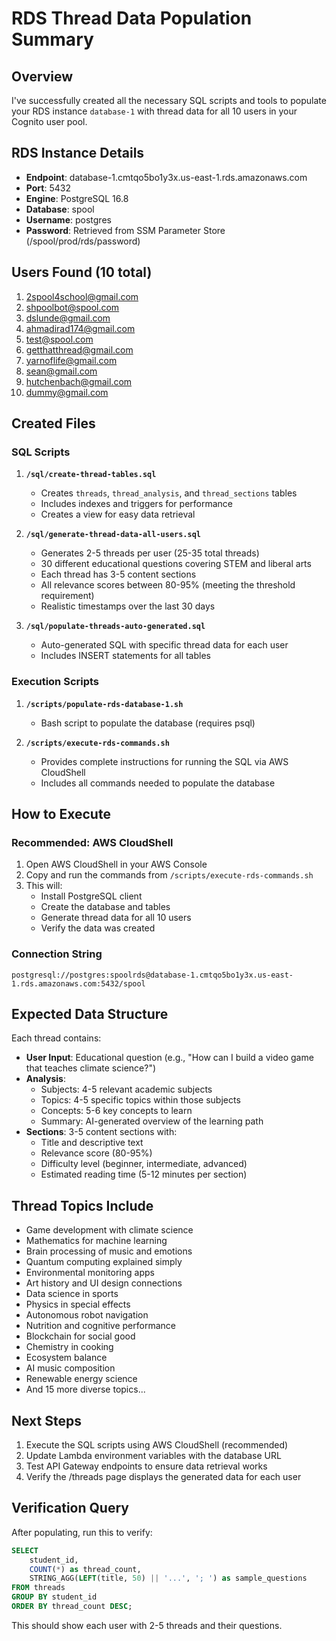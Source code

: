 # RDS Thread Data Population Summary

## Overview
I've successfully created all the necessary SQL scripts and tools to populate your RDS instance `database-1` with thread data for all 10 users in your Cognito user pool.

## RDS Instance Details
- **Endpoint**: database-1.cmtqo5bo1y3x.us-east-1.rds.amazonaws.com
- **Port**: 5432
- **Engine**: PostgreSQL 16.8
- **Database**: spool
- **Username**: postgres
- **Password**: Retrieved from SSM Parameter Store (/spool/prod/rds/password)

## Users Found (10 total)
1. 2spool4school@gmail.com
2. shpoolbot@spool.com
3. dslunde@gmail.com
4. ahmadirad174@gmail.com
5. test@spool.com
6. getthatthread@gmail.com
7. yarnoflife@gmail.com
8. sean@gmail.com
9. hutchenbach@gmail.com
10. dummy@gmail.com

## Created Files

### SQL Scripts
1. **`/sql/create-thread-tables.sql`**
   - Creates `threads`, `thread_analysis`, and `thread_sections` tables
   - Includes indexes and triggers for performance
   - Creates a view for easy data retrieval

2. **`/sql/generate-thread-data-all-users.sql`**
   - Generates 2-5 threads per user (25-35 total threads)
   - 30 different educational questions covering STEM and liberal arts
   - Each thread has 3-5 content sections
   - All relevance scores between 80-95% (meeting the threshold requirement)
   - Realistic timestamps over the last 30 days

3. **`/sql/populate-threads-auto-generated.sql`**
   - Auto-generated SQL with specific thread data for each user
   - Includes INSERT statements for all tables

### Execution Scripts
1. **`/scripts/populate-rds-database-1.sh`**
   - Bash script to populate the database (requires psql)
   
2. **`/scripts/execute-rds-commands.sh`**
   - Provides complete instructions for running the SQL via AWS CloudShell
   - Includes all commands needed to populate the database

## How to Execute

### Recommended: AWS CloudShell
1. Open AWS CloudShell in your AWS Console
2. Copy and run the commands from `/scripts/execute-rds-commands.sh`
3. This will:
   - Install PostgreSQL client
   - Create the database and tables
   - Generate thread data for all 10 users
   - Verify the data was created

### Connection String
```
postgresql://postgres:spoolrds@database-1.cmtqo5bo1y3x.us-east-1.rds.amazonaws.com:5432/spool
```

## Expected Data Structure

Each thread contains:
- **User Input**: Educational question (e.g., "How can I build a video game that teaches climate science?")
- **Analysis**: 
  - Subjects: 4-5 relevant academic subjects
  - Topics: 4-5 specific topics within those subjects
  - Concepts: 5-6 key concepts to learn
  - Summary: AI-generated overview of the learning path
- **Sections**: 3-5 content sections with:
  - Title and descriptive text
  - Relevance score (80-95%)
  - Difficulty level (beginner, intermediate, advanced)
  - Estimated reading time (5-12 minutes per section)

## Thread Topics Include
- Game development with climate science
- Mathematics for machine learning
- Brain processing of music and emotions
- Quantum computing explained simply
- Environmental monitoring apps
- Art history and UI design connections
- Data science in sports
- Physics in special effects
- Autonomous robot navigation
- Nutrition and cognitive performance
- Blockchain for social good
- Chemistry in cooking
- Ecosystem balance
- AI music composition
- Renewable energy science
- And 15 more diverse topics...

## Next Steps
1. Execute the SQL scripts using AWS CloudShell (recommended)
2. Update Lambda environment variables with the database URL
3. Test API Gateway endpoints to ensure data retrieval works
4. Verify the /threads page displays the generated data for each user

## Verification Query
After populating, run this to verify:
```sql
SELECT 
    student_id,
    COUNT(*) as thread_count,
    STRING_AGG(LEFT(title, 50) || '...', '; ') as sample_questions
FROM threads
GROUP BY student_id
ORDER BY thread_count DESC;
```

This should show each user with 2-5 threads and their questions.